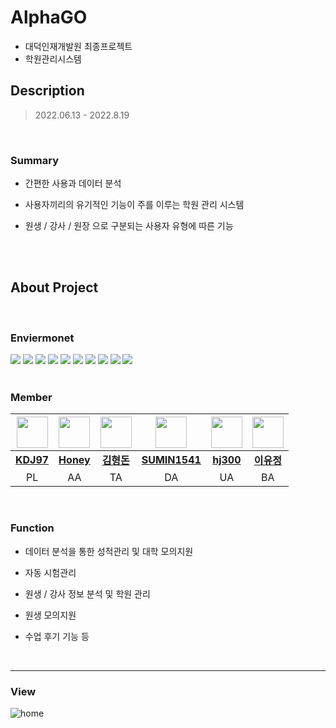 # AlphaGO
- 대덕인재개발원 최종프로젝트
- 학원관리시스템

## Description

> 2022.06.13 - 2022.8.19



  

  <br>

### Summary

* 간편한 사용과 데이터 분석
* 사용자끼리의 유기적인 기능이 주를 이루는 학원 관리 시스템
* 원생 / 강사 / 원장 으로 구분되는 사용자 유형에 따른 기능

  



  <br>

  <br>

  

## About Project
  

  <br>

### Enviermonet






<div>
  
<img src="https://img.shields.io/badge/HTML5-E34F26?style=flat-square&logo=HTML5&logoColor=white"/>
<img src="https://img.shields.io/badge/CSS-1572B6?style=flat-square&logo=CSS3&logoColor=white"/>
<img src="https://img.shields.io/badge/JavaScript-F7DF1E?style=flat-square&logo=JavaScript&logoColor=white"/>
<img src="https://img.shields.io/badge/Spring-6DB33F?style=flat-square&logo=Spring&logoColor=white"/>
<img src="https://img.shields.io/badge/Oracle-F80000?style=flat-square&logo=Oracle&logoColor=white"/>
<img src="https://img.shields.io/badge/Eclipse IDE-2C2255?style=flat-square&logo=Eclipse IDE&logoColor=white"/>
<img src="https://img.shields.io/badge/Bootstrap-7952B3?style=flat-square&logo=Bootstrap&logoColor=white"/>
<img src="https://img.shields.io/badge/Apache Tomcat-F8DC75?style=flat-square&logo=Apache Tomcat&logoColor=black"/>
<img src="https://img.shields.io/badge/jQuery-0769AD?style=flat-square&logo=jQuery&logoColor=white"/> 
<img src="https://img.shields.io/badge/Redmine-B32024?style=flat-square&logo=Redmine&logoColor=white"/>
  
</div>
  
  
  <br>

  

### Member

| <img src="https://avatars.githubusercontent.com/KDJ97" style="width:50px;"> | <img src="https://avatars.githubusercontent.com/honey7734" style="width:50px;"> | <img src="https://avatars.githubusercontent.com/gudes941" style="width:50px;"> | <img src="https://avatars.githubusercontent.com/SUMIN1541" style="width:50px;"> | <img src="https://avatars.githubusercontent.com/hj300" style="width:50px;"> | <img src="https://avatars.githubusercontent.com/yujeong811" style="width:50px;"> |
| :--------------: | :------------------------------------------------:  | :------------------------------------------------:  | :------------------------------------------------:  | :------------------------------------------------: | :------------------------------------------------: |
  |     <a href="https://github.com/KDJ97">**KDJ97**</a>     |   <a href="https://github.com/honey7734">**Honey**</a>  |   <a href="https://github.com/gudes941">**김형돈**</a>  | <a href="https://github.com/ejm111333">**SUMIN1541**</a> | <a href="https://github.com/hj300">**hj300**</a> | <a href="https://github.com/hj300">**이유정**</a> |
|     PL     |     AA     |     TA     |     DA     |     UA     |     BA     |



  

  <br>

### Function

* 데이터 분석을 통한 성적관리 및 대학 모의지원
* 자동 시험관리
* 원생 / 강사 정보 분석 및 학원 관리
* 원생 모의지원
* 수업 후기 기능 등


  <br>


***

### View

![home](https://user-images.githubusercontent.com/104348230/185858898-6ddd526f-3cf9-4545-a55e-94771328f4bb.jpg)



